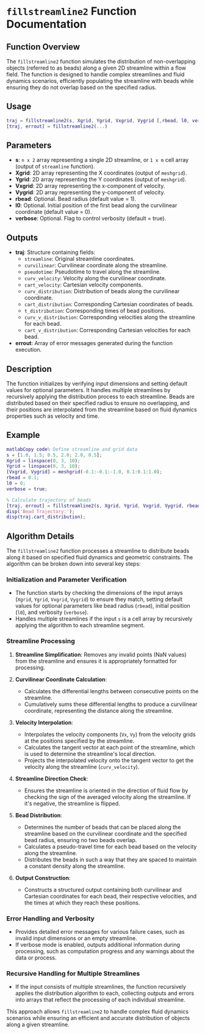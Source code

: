 # `fillstreamline2` Function Documentation

## Function Overview

The `fillstreamline2` function simulates the distribution of non-overlapping objects (referred to as beads) along a given 2D streamline within a flow field. The function is designed to handle complex streamlines and fluid dynamics scenarios, efficiently populating the streamline with beads while ensuring they do not overlap based on the specified radius.

## Usage

```matlab
traj = fillstreamline2(s, Xgrid, Ygrid, Vxgrid, Vygrid [,rbead, l0, verbose])
[traj, errout] = fillstreamline2(...)
```

## Parameters

- **s**: `n x 2` array representing a single 2D streamline, or `1 x m` cell array (output of `streamline` function).
- **Xgrid**: 2D array representing the X coordinates (output of `meshgrid`).
- **Ygrid**: 2D array representing the Y coordinates (output of `meshgrid`).
- **Vxgrid**: 2D array representing the x-component of velocity.
- **Vygrid**: 2D array representing the y-component of velocity.
- **rbead**: Optional. Bead radius (default value = 1).
- **l0**: Optional. Initial position of the first bead along the curvilinear coordinate (default value = 0).
- **verbose**: Optional. Flag to control verbosity (default = true).

## Outputs

- **traj**: Structure containing fields:
  - `streamline`: Original streamline coordinates.
  - `curvilinear`: Curvilinear coordinate along the streamline.
  - `pseudotime`: Pseudotime to travel along the streamline.
  - `curv_velocity`: Velocity along the curvilinear coordinate.
  - `cart_velocity`: Cartesian velocity components.
  - `curv_distribution`: Distribution of beads along the curvilinear coordinate.
  - `cart_distribution`: Corresponding Cartesian coordinates of beads.
  - `t_distribution`: Corresponding times of bead positions.
  - `curv_v_distribution`: Corresponding velocities along the streamline for each bead.
  - `cart_v_distribution`: Corresponding Cartesian velocities for each bead.
- **errout**: Array of error messages generated during the function execution.

## Description

The function initializes by verifying input dimensions and setting default values for optional parameters. It handles multiple streamlines by recursively applying the distribution process to each streamline. Beads are distributed based on their specified radius to ensure no overlapping, and their positions are interpolated from the streamline based on fluid dynamics properties such as velocity and time.

## Example

```matlab
matlabCopy code% Define streamline and grid data
s = [1.0, 1.5; 0.5, 2.0; 2.0, 0.5];
Xgrid = linspace(0, 3, 10);
Ygrid = linspace(0, 3, 10);
[Vxgrid, Vygrid] = meshgrid(-0.1:-0.1:-1.0, 0.1:0.1:1.0);
rbead = 0.1;
l0 = 0;
verbose = true;

% Calculate trajectory of beads
[traj, errout] = fillstreamline2(s, Xgrid, Ygrid, Vxgrid, Vygrid, rbead, l0, verbose);
disp('Bead Trajectory:');
disp(traj.cart_distribution);
```

## Algorithm Details

The `fillstreamline2` function processes a streamline to distribute beads along it based on specified fluid dynamics and geometric constraints. The algorithm can be broken down into several key steps:

### Initialization and Parameter Verification

- The function starts by checking the dimensions of the input arrays (`Xgrid`, `Ygrid`, `Vxgrid`, `Vygrid`) to ensure they match, setting default values for optional parameters like bead radius (`rbead`), initial position (`l0`), and verbosity (`verbose`).
- Handles multiple streamlines if the input `s` is a cell array by recursively applying the algorithm to each streamline segment.

### Streamline Processing

1. **Streamline Simplification**: Removes any invalid points (NaN values) from the streamline and ensures it is appropriately formatted for processing.
2. **Curvilinear Coordinate Calculation**:
   - Calculates the differential lengths between consecutive points on the streamline.
   - Cumulatively sums these differential lengths to produce a curvilinear coordinate, representing the distance along the streamline.

3. **Velocity Interpolation**:
   - Interpolates the velocity components (`Vx`, `Vy`) from the velocity grids at the positions specified by the streamline.
   - Calculates the tangent vector at each point of the streamline, which is used to determine the streamline's local direction.
   - Projects the interpolated velocity onto the tangent vector to get the velocity along the streamline (`curv_velocity`).

4. **Streamline Direction Check**:
   - Ensures the streamline is oriented in the direction of fluid flow by checking the sign of the averaged velocity along the streamline. If it's negative, the streamline is flipped.

5. **Bead Distribution**:
   - Determines the number of beads that can be placed along the streamline based on the curvilinear coordinate and the specified bead radius, ensuring no two beads overlap.
   - Calculates a pseudo-travel time for each bead based on the velocity along the streamline.
   - Distributes the beads in such a way that they are spaced to maintain a constant density along the streamline.

6. **Output Construction**:
   - Constructs a structured output containing both curvilinear and Cartesian coordinates for each bead, their respective velocities, and the times at which they reach these positions.

### Error Handling and Verbosity

- Provides detailed error messages for various failure cases, such as invalid input dimensions or an empty streamline.
- If verbose mode is enabled, outputs additional information during processing, such as computation progress and any warnings about the data or process.

### Recursive Handling for Multiple Streamlines

- If the input consists of multiple streamlines, the function recursively applies the distribution algorithm to each, collecting outputs and errors into arrays that reflect the processing of each individual streamline.

This approach allows `fillstreamline2` to handle complex fluid dynamics scenarios while ensuring an efficient and accurate distribution of objects along a given streamline.